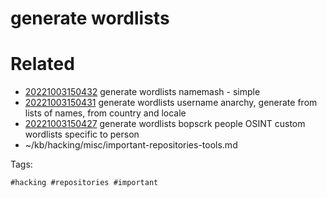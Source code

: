 # generate wordlists

# Related

- [20221003150432](/zet/20221003150432/README.md) generate wordlists namemash - simple
- [20221003150431](/zet/20221003150431/README.md) generate wordlists username anarchy, generate from lists of names, from country and locale
- [20221003150427](/zet/20221003150427/README.md) generate wordlists bopscrk people OSINT custom wordlists specific to person
- ~/kb/hacking/misc/important-repositories-tools.md

Tags:

    #hacking #repositories #important 
